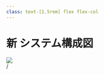 ```yaml
---
class: text-[1.5rem] flex flex-col
---
```


# 新 システム構成図

<img src="/system_drawio_new.jpg" class="h-full object-contain"/>

<div
  class="absolute bottom-[1rem] right-[1rem] text-[1rem] z-20"
>
  <SlideCurrentNo /> / <SlidesTotal />
</div>

<!--
Note
-->
